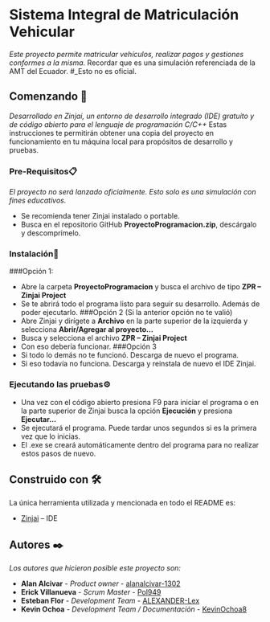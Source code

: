# Sistema Integral de Matriculación Vehicular
_Este proyecto permite matricular vehículos, realizar pagos y gestiones conformes a la misma._
Recordar que es una simulación referenciada de la AMT del Ecuador. #_Esto no es oficial.
## Comenzando 🚀
_Desarrollado en Zinjai, un entorno de desarrollo integrado (IDE) gratuito y de código abierto para el lenguaje de programación C/C++_
Estas instrucciones te permitirán obtener una copia del proyecto en funcionamiento en tu máquina local para propósitos de desarrollo y pruebas.
### Pre-Requisitos📋
_El proyecto no será lanzado oficialmente. Esto solo es una simulación con fines educativos._
*	Se recomienda tener Zinjai instalado o portable.
*	Busca en el repositorio GitHub **ProyectoProgramacion.zip**, descárgalo y descomprímelo.
### Instalación🔧
###Opción 1: 
*	Abre la carpeta **ProyectoProgramacion** y busca el archivo de tipo **ZPR – Zinjai Project** 
*	Se te abrirá todo el programa listo para seguir su desarrollo. Además de poder ejecutarlo. 
###Opción 2 (Si la anterior opción no te valió)
*	Abre Zinjai y dirígete a **Archivo** en la parte superior de la izquierda y selecciona **Abrir/Agregar al proyecto…**
*	 Busca y selecciona el archivo **ZPR – Zinjai Project**
*	Con eso debería funcionar.
###Opción 3
*	Si todo lo demás no te funcionó. Descarga de nuevo el programa.
*	Si eso todavía no funciona. Descarga y reinstala de nuevo el IDE Zinjai.
### Ejecutando las pruebas⚙️
*	Una vez con el código abierto presiona F9 para iniciar el programa o en la parte superior de Zinjai busca la opción **Ejecución** y presiona **Ejecutar…**
*	Se ejecutará el programa. Puede tardar unos segundos si es la primera vez que lo inicias.
*	El .exe se creará automáticamente dentro del programa para no realizar estos pasos de nuevo.
## Construido con 🛠️
La única herramienta utilizada y mencionada en todo el README es:
*	[Zinjai]( https://zinjai.sourceforge.net/) – IDE
## Autores ✒️
_Los autores que hicieron posible este proyecto son:_
*	**Alan Alcivar** - *Product owner* - [alanalcivar-1302](https://github.com/alanalcivar-1302)
*	**Erick Villanueva** - *Scrum Master* - [Pol949](https://github.com/Pol949)
*	**Esteban Flor** - *Development Team* - [ALEXANDER-Lex](https://github.com/ALEXANDER-Lex)
*	**Kevin Ochoa** - *Development Team / Documentación* - [KevinOchoa8](https://github.com/KevinOchoa8)
